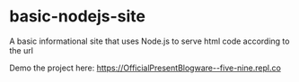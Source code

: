 # basic-nodejs-site
A basic informational site that uses Node.js to serve html code according to the url

Demo the project here: https://OfficialPresentBlogware--five-nine.repl.co
